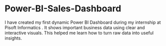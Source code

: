# Power-BI-Sales-Dashboard
I have created my first dynamic Power BI Dashboard during my internship at Pisoft Informatics . It shows important business data using clear and interactive visuals. This helped me learn how to turn raw data into useful insights.
